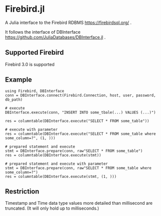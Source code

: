 # Firebird.jl

A Julia interface to the Firebird RDBMS https://firebirdsql.org/ .

It follows the interface of DBInterface https://github.com/JuliaDatabases/DBInterface.jl .

## Supported Firebird

Firebird 3.0 is supported

## Example

```
using Firebird, DBInterface
conn = DBInterface.connect(Firebird.Connection, host, user, password, db_path)

# execute
DBInterface.execute(conn, "INSERT INTO some_tbale(...) VALUES (...)")

res = columntable(DBInterface.execute("SELECT * FROM some_table"))

# execute with parameter
res = columntable(DBInterface.execute("SELECT * FROM some_table where some_column=?", (1, )))

# prepared statement and execute
stmt = DBInterface.prepare(conn, raw"SELECT * FROM some_table")
res = columntable(DBInterface.execute(stmt))

# prepared statement and execute with parameter
stmt = DBInterface.prepare(conn, raw"SELECT * FROM some_table where some_column=?")
res = columntable(DBInterface.execute(stmt, (1, )))
```

## Restriction

Timestamp and Time data type values more detailed than millisecond are truncated.
(It will only hold up to milliseconds.)
